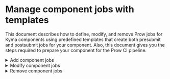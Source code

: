 # Manage component jobs with templates

This document describes how to define, modify, and remove Prow jobs for Kyma components using predefined templates that create both presubmit and postsubmit jobs for your component. Also, this document gives you the steps required to prepare your component for the Prow CI pipeline.

<div tabs name="add-component-jobs">
  <details>
  <summary>
  Add component jobs
  </summary>

Follow these steps:

1. Edit the configuration file.

   Go to `templates/data/generic_component_data.yaml` and add a new entry with your component details to the `render` list under the `templates` section.
   
   See an example that defines the `compass-runtime-agent` component from the `kyma` repository, using the generic bootstrap:

   ```yaml
   templates:
   - from: generic.tmpl
     render:
      - to: ../../prow/jobs/kyma/components/compass-runtime-agent/compass-runtime-agent-generic.yaml
        jobConfigs:
         - repoName: "github.com/kyma-project/kyma"
           jobs:
            - jobConfig:
              path: components/compass-runtime-agent
              args:
              - "/home/prow/go/src/github.com/kyma-project/kyma/components/compass-runtime-agent"
              run_if_changed: "^components/compass-runtime-agent/|^common/makefiles/"
              release_since: "1.7"
              optional: true
           ...
   ```

   Such an entry uses the `generic.tmpl` template to create the `compass-runtime-agent-generic.yaml` file under the `/prow/jobs/kyma/components/compass-runtime-agent/` subfolder, specifying that the presubmit and postsubmit jobs for this component should apply from the `1.7` release onwards.
   Set the **optional** parameter to `true` for this job to be optional on pull requests (PRs), not to block others.

   If needed, you can add global Config Sets (**globalSets**) to the `templates/config.yaml` file.

   For more information about creating template files, as well as local config sets (**localSets**), job configs (**jobConfig**) and (**globalSets**), read [Render Templates](https://github.com/kyma-project/test-infra/tree/main/development/tools/cmd/rendertemplates).
   > **CAUTION:** The `.yaml` file and the component folder name should be the same as the name of the Kyma component. Also, all `.yaml` files in the whole `jobs` structure must have unique names.
   
   Use the buildpack for Go or Node.js applications provided in the `test-infra` repository. It is the standard mechanism for defining Prow jobs. If the buildpack you want to use is not there yet, you must add it. When you add a new buildpack, follow the example of the already defined ones.

2. Generate jobs.

   Run this command to generate jobs previously defined in the `config.yaml` file:
   ```bash
   make jobs-definitions
   ```

   As a result, the Render Templates tool generates the requested job files.
   
   For more information about generating jobs, read [Render Templates](../../development/tools/cmd/rendertemplates/README.md).


3. Check your configuration locally.

   Use the `development/validate-config.sh` script to validate your Prow configuration. The script accepts three arguments:

   - The path to the plugins configuration file (`prow/plugins.yaml`)
   - The path to the generic configuration file (`prow/config.yaml`)
   - The path to the directory with job definitions (`prow/jobs/`)

   See an example:

   ```bash
   cd $GOPATH/src/github.com/kyma-project/test-infra
   ./development/validate-config.sh prow/plugins.yaml prow/config.yaml prow/jobs/
   ```

4. Merge the changes.

   Create a PR with your changes in the `generic_component_data.yaml` file and the job files generated by the Render Templates tool.

   After your PR is reviewed and approved, merge the changes to the `test-infra` repository. The job configuration is automatically applied to the Prow production cluster. The `config_updater` plugin configured in the `prow/plugins.yaml` file adds a comment to the PR:

![msg](./assets/msg-updated-config.png)

5. Create a Makefile for your component.

   Buildpacks need a `Makefile` defined in your component directory under the `kyma` repository. The `Makefile` must define the **ci-release** target that is executed for a PR issued against the release branch.

   See an example of `Makefile` for the Central Application Gateway component that already uses the generic buildpack:

   ```Makefile
   APP_NAME = central-application-gateway
   APP_PATH = components/$(APP_NAME)
   BUILDPACK = europe-docker.pkg.dev/kyma-project/prod/test-infra/buildpack-golang:v20210607-b7e95d8b
   SCRIPTS_DIR = $(realpath $(shell pwd)/../..)/common/makefiles
   
   override ENTRYPOINT = cmd/applicationgateway/
   
   include $(SCRIPTS_DIR)/generic-make-go.mk
   
   VERIFY_IGNORE := /vendor\|/mocks
   
   release:
        $(MAKE) gomod-release-local
   
   resolve-local:
        GO111MODULE=on go mod vendor -v
   
   test-local:
        GO111MODULE=on go test ./...
   
   .PHONY: path-to-referenced-charts
   path-to-referenced-charts:
        @echo "resources/application-connector"
   ```

   > **NOTE** Add a tab before each command.

   If your job involves pushing a Docker image, its name is based on the following environment variables:
   
   - **DOCKER_TAG** that refers to the Docker tag set by the `build.sh` script.
   - **DOCKER_PUSH_DIRECTORY** that points to the directory in the Docker repository where the image is pushed. Set it in the job definition by adding the **preset-build-pr**, **preset-build-main**, or **preset-build-release** Preset.
   - **DOCKER_PUSH_REPOSITORY** that is the Docker repository where the image is pushed. It is set in the job definition by the **preset-docker-push-repository** Preset.


6. Make your component job and test obligatory.

   Create another PR in the `test-infra` repository that removes these entries:
   
   - `optional: true` from your component job definition in `templates/config.yaml`.
   - `jobsuite.Optional()` from your component test definition in `components_test.go`.
   
   This change makes your component job and test obligatory to pass on all PRs before they can be merged.

</details>
<details>
<summary>
Modify component jobs
</summary>

To change component job configuration, follow these steps:

1. In the `generic_component_data.yaml` file, change the name of the file where the jobs are generated. For example, add the `deprecated` suffix.
2. Add `until: {last release}` to this configuration. It specifies the release until which this component version applies.
3. Create a new entry with the new configuration. Set the `to` field to point to the file responsible for storing jobs.
4. Add `since: {next release}` to the new entry. It specifies the release from which this component version applies.

   See this example:

   Buildpack for the API Controller changed from `go1.11` to `go.12` in release `1.5`. This is the component configuration before the buildpack change:

   ```yaml
      - to: ../prow/jobs/kyma/components/api-controller/api-controller.yaml
        values:
          <<: *go_kyma_component_1_11
          path: components/api-controller
   ```

   This is what the configuration created after the buildpack change looks like:

   ```yaml
      - to: ../prow/jobs/kyma/components/api-controller/api-controller.yaml
        values:
          <<: *go_kyma_component_1_12
          path: components/api-controller
          since: '1.5'
      - to: ../prow/jobs/kyma/components/api-controller/api-controller-deprecated.yaml
        values:
          <<: *go_kyma_component_1_11
          path: components/api-controller
          until: '1.4'
   ```

</details>
<details>
<summary>
Remove component jobs
</summary>

CI pipeline in Kyma supports jobs for three last releases so plan the component job removal in advance. Before you remove your component from Prow, add the `until: '{release}'` entry to your component job definition in the `templates/config.yaml` file.

For example, if you are planning to remove your component after version `1.3`, add the `until: '1.3'` entry to your component job definition and remove it only when the release 1.3 is no longer supported:

```yaml
global:
  nextRelease: "1.7"
  releases:
    - "1.6"
    - "1.5"
    - "1.4"
...
```

To remove a component from Prow, follow these steps:

1. In the `generic_component_data.yaml` file, remove the entries under the `templates` section that refer to your component.
2. Manually remove all files and the component folder from `/prow/jobs`.

</details>
</div>
